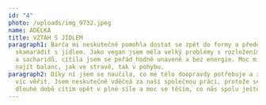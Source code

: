 ```yaml
---
id: "4"
photo: /uploads/img_9732.jpeg
name: ADÉLKA
title: VZTAH S JÍDLEM
paragraph1: Barča mi neskutečně pomohla dostat se zpět do formy a především se
  skamarádit s jídlem. Jako vegan jsem měla velký problémy s rozložením bílkovin
  a sacharidů, cítila jsem se pořád hodně unaveně a bez energie. Moc mi pomohla
  najít balanc, jak ve stravě, tak v pohybu.
paragraph2: Díky ní jsem se naučila, co mé tělo doopravdy potřebuje a začala si
  víc věřit. Jsem neskutečně vděčná za naší společnou práci, protože se po
  dlouhé době cítím opět v plné síle a moc se těším, co nás spolu ještě čeká 💛
---
```

